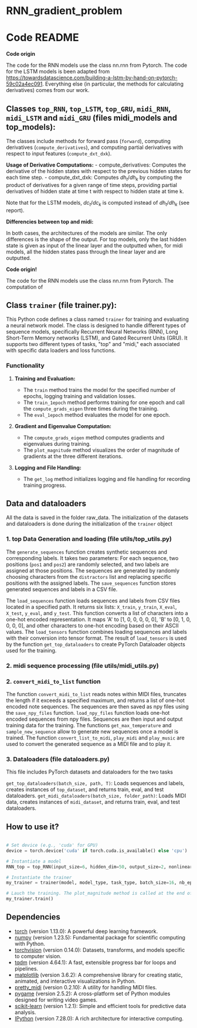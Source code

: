 # RNN_gradient_problem

# Code README

**Code origin** 

The code for the RNN models use the class nn.rnn from Pytorch. The code for the LSTM models is been adapted from https://towardsdatascience.com/building-a-lstm-by-hand-on-pytorch-59c02a4ec091. Everything else (in particular, the methods for calculating derivatives) comes from our work.

## Classes `top_RNN`, `top_LSTM`, `top_GRU`, `midi_RNN`, `midi_LSTM` and `midi_GRU` (files midi_models and top_models):

The classes include methods for forward pass (`forward`), computing derivatives (`compute_derivatives`), and computing partial derivatives with respect to input features (`compute_dxt_dxk`).

**Usage of Derivative Computations:**
    - compute_derivatives: Computes the derivative of the hidden states with respect to the previous hidden states for each time step.
    - compute_dxt_dxk: Computes $dh_t/dh_k$ by computing the product of derivatives for a given range of time steps, providing partial derivatives of hidden state at time t with respect to hidden state at time k.

Note that for the LSTM models, $dc_t/dc_k$ is computed instead of $dh_t/dh_k$ (see report).

**Differencies between top and midi:** 

In both cases, the architectures of the models are similar. The only differences is the shape of the output. For top models, only the last hidden state is given as input of the linear layer and the outputted when, for midi models, all the hidden states pass through the linear layer and are outputted. 

**Code origin!** 

The code for the RNN models use the class nn.rnn from Pytorch. The computation of


## Class `trainer` (file trainer.py):

This Python code defines a class named `trainer` for training and evaluating a neural network model. The class is designed to handle different types of sequence models, specifically Recurrent Neural Networks (RNN), Long Short-Term Memory networks (LSTM), and Gated Recurrent Units (GRU). It supports two different types of tasks, "top" and "midi," each associated with specific data loaders and loss functions.

### Functionality

1. **Training and Evaluation:**
   - The `train` method trains the model for the specified number of epochs, logging training and validation losses.
   - The `train_1epoch` method performs training for one epoch and call the `compute_grads_eigen` three times during the training.
   - The `eval_1epoch` method evaluates the model for one epoch.

2. **Gradient and Eigenvalue Computation:**
   - The `compute_grads_eigen` method computes gradients and eigenvalues during training.
   - The `plot_magnitude` method visualizes the order of magnitude of gradients at the three different iterations.

3. **Logging and File Handling:**
   - The `get_log` method initializes logging and file handling for recording training progress.



## Data and dataloaders

All the data is saved in the folder raw_data. 
The initialization of the datasets and dataloaders is done during the initialization of the `trainer` object

### 1. top Data Generation and loading (file utils/top_utils.py)

The `generate_sequences` function creates synthetic sequences and corresponding labels. It takes two parameters:
For each sequence, two positions (`pos1` and `pos2`) are randomly selected, and two labels are assigned at those positions. The sequences are generated by randomly choosing characters from the `distractors` list and replacing specific positions with the assigned labels.
The `save_sequences` function stores generated sequences and labels in a CSV file.  

The `load_sequences` function loads sequences and labels from CSV files located in a specified path. It returns six lists: `X_train`, `y_train`, `X_eval`, `X_test`, `y_eval`, and `y_test`.
This function converts a list of characters into a one-hot encoded representation. It maps 'A' to [1, 0, 0, 0, 0, 0], 'B' to [0, 1, 0, 0, 0, 0], and other characters to one-hot encoding based on their ASCII values.
The `load_tensors` function combines loading sequences and labels with their conversion into tensor format. The result of `load_tensors` is used by the function `get_top_dataloaders` to create PyTorch Dataloader objects used for the training. 

### 2. midi sequence processing (file utils/midi_utils.py)

### 2. `convert_midi_to_list` function

The function `convert_midi_to_list` reads notes within MIDI files, truncates the length if it exceeds a specified maximum, and returns a list of one-hot encoded note sequences. The sequences are then saved as npy files using the `save_npy_files` function. 
`load_npy_files` function loads one-hot encoded sequences from npy files. Sequences are then input and output training data for the training. 
The functions `get_max_temperature` and `sample_new_sequence` allow to generate new sequences once a model is trained. The function `convert_list_to_midi`, `play_midi` and `play_music` are used to convert the generated sequence as a MIDI file and to play it.  


### 3. Dataloaders (file dataloaders.py)

This file includes PyTorch datasets and dataloaders for the two tasks

`get_top_dataloaders(batch_size, path, T)`: Loads sequences and labels, creates instances of `top_dataset`, and returns train, eval, and test dataloaders.
`get_midi_dataloaders(batch_size, folder_path)`: Loads MIDI data, creates instances of `midi_dataset`, and returns train, eval, and test dataloaders.


## How to use it?

   ```python

   # Set device (e.g., 'cuda' for GPU)
   device = torch.device('cuda' if torch.cuda.is_available() else 'cpu')

   # Instantiate a model 
   RNN_top = top_RNN(input_size=6, hidden_dim=50, output_size=2, nonlinearity='tanh')

   # Instantiate the trainer
   my_trainer = trainer(model, model_type, task_type, batch_size=16, nb_epochs=10, T=50, device=device)

   # Lauch the training. The plot_magnitude method is called at the end of the training
   my_trainer.train()
   ```


## Dependencies 

- [torch](https://pytorch.org/) (version 1.13.0): A powerful deep learning framework.
- [numpy](https://numpy.org/) (version 1.23.5): Fundamental package for scientific computing with Python.
- [torchvision](https://pytorch.org/vision/stable/index.html) (version 0.14.0): Datasets, transforms, and models specific to computer vision.
- [tqdm](https://tqdm.github.io/) (version 4.64.1): A fast, extensible progress bar for loops and pipelines.
- [matplotlib](https://matplotlib.org/) (version 3.6.2): A comprehensive library for creating static, animated, and interactive visualizations in Python.
- [pretty_midi](https://github.com/craffel/pretty-midi) (version 0.2.10): A utility for handling MIDI files.
- [pygame](https://www.pygame.org/) (version 2.5.2): A cross-platform set of Python modules designed for writing video games.
- [scikit-learn](https://scikit-learn.org/stable/) (version 1.2.1): Simple and efficient tools for predictive data analysis.
- [IPython](https://ipython.org/) (version 7.28.0): A rich architecture for interactive computing. 


